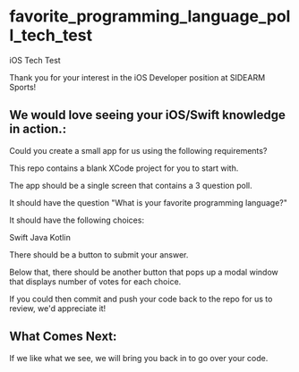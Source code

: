 # favorite_programming_language_poll_tech_test
iOS Tech Test

Thank you for your interest in the iOS Developer position at SIDEARM Sports!

## We would love seeing your iOS/Swift knowledge in action.:
Could you create a small app for us using the following requirements? 

This repo contains a blank XCode project for you to start with.

The app should be a single screen that contains a 3 question poll. 

It should have the question "What is your favorite programming language?" 

It should have the following choices:

Swift
Java
Kotlin

There should be a button to submit your answer.  

Below that, there should be another button that pops up a modal window that displays number of votes for each choice.

If you could then commit and push your code back to the repo for us to review, we'd appreciate it! 
## What Comes Next: 

If we like what we see, we will bring you back in to go over your code.
